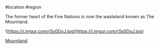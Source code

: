 #location #region 

The former heart of the Five Nations is now the wasteland known as The Mournland.

![https://i.imgur.com/rSs0DoJ.jpg](https://i.imgur.com/rSs0DoJ.jpg)

[Mournland](Mournland%20e3ba1a5b7a164589b1db5134063de447.md)